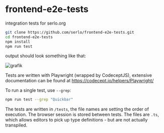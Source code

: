 # frontend-e2e-tests

integration tests for serlo.org

```sh
git clone https://github.com/serlo/frontend-e2e-tests.git
cd frontend-e2e-tests
npm install
npm run test
```

output should look something like that:

![grafik](https://user-images.githubusercontent.com/13507950/210520199-ad502693-8f84-4956-9417-f750a243911d.png)

Tests are written with Playwright (wrapped by CodeceptJS), extensive documentation can be found at https://codecept.io/helpers/Playwright/

To run a single test, use `--grep`:

```sh
npm run test --grep "Quickbar"
```

The tests are written in `/tests`, the file names are setting the order of execution. The browser session is stored between tests. The files are `.ts`, which allows editors to pick up type definitions - but are not actually transpiled.

